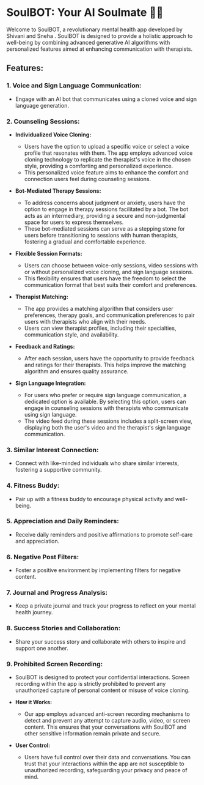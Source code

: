
# SoulBOT: Your AI Soulmate 🤖🧠

Welcome to SoulBOT, a revolutionary mental health app developed by  Shivani and Sneha . SoulBOT is designed to provide a holistic approach to well-being by combining advanced generative AI algorithms with personalized features aimed at enhancing communication with therapists.

## Features:

### 1. **Voice and Sign Language Communication:**
   - Engage with an AI bot that communicates using a cloned voice and sign language generation.

### 2. **Counseling Sessions:**
   - **Individualized Voice Cloning:**
     - Users have the option to upload a specific voice or select a voice profile that resonates with them. The app employs advanced voice cloning technology to replicate the therapist's voice in the chosen style, providing a comforting and personalized experience.
     - This personalized voice feature aims to enhance the comfort and connection users feel during counseling sessions.

   - **Bot-Mediated Therapy Sessions:**
     - To address concerns about judgment or anxiety, users have the option to engage in therapy sessions facilitated by a bot. The bot acts as an intermediary, providing a secure and non-judgmental space for users to express themselves.
     - These bot-mediated sessions can serve as a stepping stone for users before transitioning to sessions with human therapists, fostering a gradual and comfortable experience.

   - **Flexible Session Formats:**
     - Users can choose between voice-only sessions, video sessions with or without personalized voice cloning, and sign language sessions.
     - This flexibility ensures that users have the freedom to select the communication format that best suits their comfort and preferences.

   - **Therapist Matching:**
     - The app provides a matching algorithm that considers user preferences, therapy goals, and communication preferences to pair users with therapists who align with their needs.
     - Users can view therapist profiles, including their specialties, communication style, and availability.
    
   - **Feedback and Ratings:**
     - After each session, users have the opportunity to provide feedback and ratings for their therapists. This helps improve the matching algorithm and ensures quality assurance.

   - **Sign Language Integration:**
     - For users who prefer or require sign language communication, a dedicated option is available. By selecting this option, users can engage in counseling sessions with therapists who communicate using sign language.
     - The video feed during these sessions includes a split-screen view, displaying both the user's video and the therapist's sign language communication.

### 3. **Similar Interest Connection:**
   - Connect with like-minded individuals who share similar interests, fostering a supportive community.

### 4. **Fitness Buddy:**
   - Pair up with a fitness buddy to encourage physical activity and well-being.

### 5. **Appreciation and Daily Reminders:**
   - Receive daily reminders and positive affirmations to promote self-care and appreciation.

### 6. **Negative Post Filters:**
   - Foster a positive environment by implementing filters for negative content.

### 7. **Journal and Progress Analysis:**
   - Keep a private journal and track your progress to reflect on your mental health journey.

### 8. **Success Stories and Collaboration:**
   - Share your success story and collaborate with others to inspire and support one another.

### 9. **Prohibited Screen Recording:**
   - SoulBOT is designed to protect your confidential interactions. Screen recording within the app is strictly prohibited to prevent any unauthorized capture of personal content or misuse of voice cloning.

   - **How it Works:**
     - Our app employs advanced anti-screen recording mechanisms to detect and prevent any attempt to capture audio, video, or screen content. This ensures that your conversations with SoulBOT and other sensitive 
       information remain private and secure.

   - **User Control:**
     - Users have full control over their data and conversations. You can trust that your interactions within the app are not susceptible to unauthorized recording, safeguarding your privacy and peace of mind.



